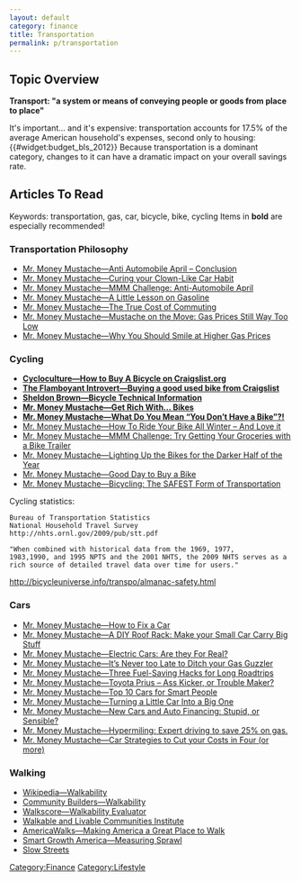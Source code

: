 ```yaml
---
layout: default
category: finance
title: Transportation
permalink: p/transportation
---
```


Topic Overview
--------------

**Transport: "a system or means of conveying people or goods from place to place"**

It's important... and it's expensive: transportation accounts for 17.5% of the average American household's expenses, second only to housing: {{\#widget:budget_bls_2012}} Because transportation is a dominant category, changes to it can have a dramatic impact on your overall savings rate.

Articles To Read
----------------

Keywords: transportation, gas, car, bicycle, bike, cycling Items in **bold** are especially recommended!

### Transportation Philosophy

-   [Mr. Money Mustache—Anti Automobile April – Conclusion](http://www.mrmoneymustache.com/2013/05/04/anti-automobile-april-conclusion/)
-   [Mr. Money Mustache—Curing your Clown-Like Car Habit](http://www.mrmoneymustache.com/2013/04/22/curing-your-clown-like-car-habit/)
-   [Mr. Money Mustache—MMM Challenge: Anti-Automobile April](http://www.mrmoneymustache.com/2013/04/01/mmm-challenge-anti-automobile-april/)
-   [Mr. Money Mustache—A Little Lesson on Gasoline](http://www.mrmoneymustache.com/2011/11/09/a-little-lesson-on-gasoline/)
-   [Mr. Money Mustache—The True Cost of Commuting](http://www.mrmoneymustache.com/2011/10/06/the-true-cost-of-commuting/)
-   [Mr. Money Mustache—Mustache on the Move: Gas Prices Still Way Too Low](http://www.mrmoneymustache.com/2011/04/28/mustache-on-the-move-gas-prices-still-way-too-low/)
-   [Mr. Money Mustache—Why You Should Smile at Higher Gas Prices](http://www.mrmoneymustache.com/2011/06/16/why-you-should-smile-at-higher-gas-prices/)

### Cycling

-   **[Cycloculture—How to Buy A Bicycle on Craigslist.org](http://cycloculture.blogspot.com/2008/03/how-to-buy-bicycle-on-craigslistorg.html)**
-   **[The Flamboyant Introvert—Buying a good used bike from Craigslist](http://biodieselhauling.blogspot.com/2012/01/buying-bikes-from-craigslist.html)**
-   **[Sheldon Brown—Bicycle Technical Information](http://sheldonbrown.com/)**
-   **[Mr. Money Mustache—Get Rich With… Bikes](http://www.mrmoneymustache.com/2011/04/18/get-rich-with-bikes/)**
-   **[Mr. Money Mustache—What Do You Mean “You Don’t Have a Bike”?!](http://www.mrmoneymustache.com/2012/05/07/what-do-you-mean-you-dont-have-a-bike/)**
-   [Mr. Money Mustache—How To Ride Your Bike All Winter – And Love it](http://www.mrmoneymustache.com/2011/11/03/how-to-ride-your-bike-all-winter-and-love-it/)
-   [Mr. Money Mustache—MMM Challenge: Try Getting Your Groceries with a Bike Trailer](http://www.mrmoneymustache.com/2011/10/20/mmm-challenge-try-getting-your-groceries-with-a-bike-trailer/)
-   [Mr. Money Mustache—Lighting Up the Bikes for the Darker Half of the Year](http://www.mrmoneymustache.com/2012/09/26/lighting-up-the-bikes-for-the-darker-half-of-the-year/)
-   [Mr. Money Mustache—Good Day to Buy a Bike](http://www.mrmoneymustache.com/2011/08/24/good-day-to-buy-a-bike/)
-   [Mr. Money Mustache—Bicycling: The SAFEST Form of Transportation](http://www.mrmoneymustache.com/2013/06/13/bicycling-the-safest-form-of-transportation/)

Cycling statistics:

    Bureau of Transportation Statistics
    National Household Travel Survey
    http://nhts.ornl.gov/2009/pub/stt.pdf

    "When combined with historical data from the 1969, 1977,
    1983,1990, and 1995 NPTS and the 2001 NHTS, the 2009 NHTS serves as a rich source of detailed travel data over time for users."

<http://bicycleuniverse.info/transpo/almanac-safety.html>

### Cars

-   [Mr. Money Mustache—How to Fix a Car](http://www.mrmoneymustache.com/2013/07/02/how-to-fix-a-car/)
-   [Mr. Money Mustache—A DIY Roof Rack: Make your Small Car Carry Big Stuff](http://www.mrmoneymustache.com/2012/09/20/a-diy-roof-rack-make-your-small-car-carry-big-stuff/)
-   [Mr. Money Mustache—Electric Cars: Are they For Real?](http://www.mrmoneymustache.com/2012/09/13/electric-cars-are-they-for-real/)
-   [Mr. Money Mustache—It’s Never too Late to Ditch your Gas Guzzler](http://www.mrmoneymustache.com/2012/09/04/its-never-too-late-to-ditch-your-gas-guzzler/)
-   [Mr. Money Mustache—Three Fuel-Saving Hacks for Long Roadtrips](http://www.mrmoneymustache.com/2012/08/20/three-fuel-saving-hacks-for-long-roadtrips/)
-   [Mr. Money Mustache—Toyota Prius – Ass Kicker, or Trouble Maker?](http://www.mrmoneymustache.com/2012/03/20/toyota-prius-ass-kicker-or-trouble-maker/)
-   [Mr. Money Mustache—Top 10 Cars for Smart People](http://www.mrmoneymustache.com/2012/03/19/top-10-cars-for-smart-people/)
-   [Mr. Money Mustache—Turning a Little Car Into a Big One](http://www.mrmoneymustache.com/2011/12/08/turning-a-little-car-into-a-big-one/)
-   [Mr. Money Mustache—New Cars and Auto Financing: Stupid, or Sensible?](http://www.mrmoneymustache.com/2011/11/28/new-cars-and-auto-financing-stupid-or-sensible/)
-   [Mr. Money Mustache—Hypermiling: Expert driving to save 25% on gas.](http://www.mrmoneymustache.com/2011/07/26/hypermiling-expert-driving-to-save-25-50-on-gas/)
-   [Mr. Money Mustache—Car Strategies to Cut your Costs in Four (or more)](http://www.mrmoneymustache.com/2011/05/02/car-strategies-to-cut-your-costs-in-four-or-more/)

### Walking

-   [Wikipedia—Walkability](https://en.wikipedia.org/wiki/Walkability)
-   [Community Builders—Walkability](http://communitybuilders.net/walkability/)
-   [Walkscore—Walkability Evaluator](http://www.walkscore.com/)
-   [Walkable and Livable Communities Institute](http://www.walklive.org/)
-   [AmericaWalks—Making America a Great Place to Walk](http://americawalks.org/)
-   [Smart Growth America—Measuring Sprawl](http://www.smartgrowthamerica.org/measuring-sprawl)
-   [Slow Streets](https://slowstreets.wordpress.com/)

[Category:Finance](/Category:Finance "wikilink") [Category:Lifestyle](/Category:Lifestyle "wikilink")

